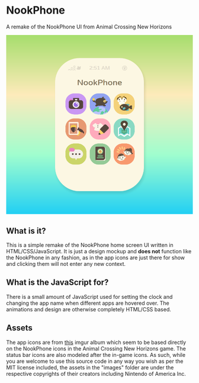 # NookPhone
A remake of the NookPhone UI from Animal Crossing New Horizons

[![](images/screenshots/screenshot_1.png)](http://htmlpreview.github.io/?https://github.com/IdreesInc/NookPhone/blob/master/index.html)

## What is it?
This is a simple remake of the NookPhone home screen UI written in HTML/CSS/JavaScript. It is just a design mockup and **does not** function like the NookPhone in any fashion, as in the app icons are just there for show and clicking them will not enter any new context.

## What is the JavaScript for?
There is a small amount of JavaScript used for setting the clock and changing the app name when different apps are hovered over. The animations and design are otherwise completely HTML/CSS based.

## Assets
The app icons are from [this](https://imgur.com/t/animalcrossingnewhorizons/jeZHQZL) imgur album which seem to be based directly on the NookPhone icons in the Animal Crossing New Horizons game. The status bar icons are also modeled after the in-game icons. As such, while you are welcome to use this source code in any way you wish as per the MIT license included, the assets in the "images" folder are under the respective copyrights of their creators including Nintendo of America Inc.
